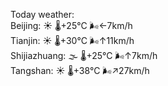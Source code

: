 Today weather:  
Beijing: ☀️   🌡️+25°C 🌬️←7km/h  
Tianjin: ☀️   🌡️+30°C 🌬️↑11km/h  
Shijiazhuang: 🌫  🌡️+25°C 🌬️↑7km/h  
Tangshan: ☀️   🌡️+38°C 🌬️↗27km/h  
